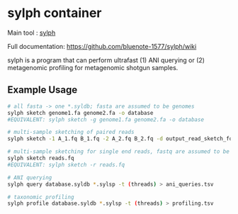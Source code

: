 # sylph container

Main tool : [sylph](https://github.com/bluenote-1577/sylph)

Full documentation: https://github.com/bluenote-1577/sylph/wiki

sylph is a program that can perform ultrafast (1) ANI querying or (2) metagenomic profiling for metagenomic shotgun samples.

## Example Usage

```bash
# all fasta -> one *.syldb; fasta are assumed to be genomes
sylph sketch genome1.fa genome2.fa -o database
#EQUIVALENT: sylph sketch -g genome1.fa genome2.fa -o database

# multi-sample sketching of paired reads
sylph sketch -1 A_1.fq B_1.fq -2 A_2.fq B_2.fq -d output_read_sketch_folder

# multi-sample sketching for single end reads, fastq are assumed to be reads
sylph sketch reads.fq 
#EQUIVALENT: sylph sketch -r reads.fq

# ANI querying 
sylph query database.syldb *.sylsp -t (threads) > ani_queries.tsv

# taxonomic profiling 
sylph profile database.syldb *.sylsp -t (threads) > profiling.tsv
```